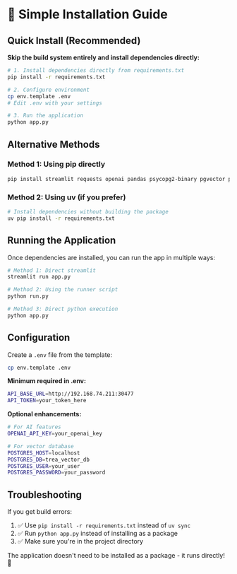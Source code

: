# 🚀 Simple Installation Guide

## Quick Install (Recommended)

**Skip the build system entirely and install dependencies directly:**

```bash
# 1. Install dependencies directly from requirements.txt
pip install -r requirements.txt

# 2. Configure environment
cp env.template .env
# Edit .env with your settings

# 3. Run the application
python app.py
```

## Alternative Methods

### Method 1: Using pip directly
```bash
pip install streamlit requests openai pandas psycopg2-binary pgvector python-dotenv pydantic pydantic-settings numpy plotly
```

### Method 2: Using uv (if you prefer)
```bash
# Install dependencies without building the package
uv pip install -r requirements.txt
```

## Running the Application

Once dependencies are installed, you can run the app in multiple ways:

```bash
# Method 1: Direct streamlit
streamlit run app.py

# Method 2: Using the runner script
python run.py

# Method 3: Direct python execution
python app.py
```

## Configuration

Create a `.env` file from the template:

```bash
cp env.template .env
```

**Minimum required in .env:**
```bash
API_BASE_URL=http://192.168.74.211:30477
API_TOKEN=your_token_here
```

**Optional enhancements:**
```bash
# For AI features
OPENAI_API_KEY=your_openai_key

# For vector database
POSTGRES_HOST=localhost
POSTGRES_DB=trea_vector_db
POSTGRES_USER=your_user
POSTGRES_PASSWORD=your_password
```

## Troubleshooting

If you get build errors:
1. ✅ Use `pip install -r requirements.txt` instead of `uv sync`
2. ✅ Run `python app.py` instead of installing as a package
3. ✅ Make sure you're in the project directory

The application doesn't need to be installed as a package - it runs directly! 🎉 